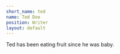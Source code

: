 ```yaml
---
short_name: ted
name: Ted Doe
position: Writer
layout: default
---
```

Ted has been eating fruit since he was baby.